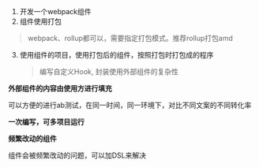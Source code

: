 1. 开发一个webpack组件
2. 组件使用打包
  
  > webpack、rollup都可以，需要指定打包模式。推荐rollup打包amd

3. 使用组件的项目，使用打包后的组件，按照打包时打包成的程序
  
   > 编写自定义Hook, 封装使用外部组件的复杂性


**外部组件的内容由使用方进行填充**
  
  可以方便的进行ab测试，在同一时间，同一环境下，对比不同文案的不同转化率

**一次编写，可多项目运行**

**频繁改动的组件**

  组件会被频繁改动的问题，可以加DSL来解决